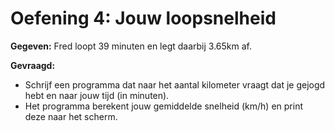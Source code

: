 # Oefening 4: Jouw loopsnelheid

**Gegeven:** 
Fred loopt 39 minuten en legt daarbij 3.65km af. 

**Gevraagd:**
* Schrijf een programma dat naar het aantal kilometer vraagt dat je gejogd hebt en naar jouw tijd (in minuten). 
* Het programma berekent jouw gemiddelde snelheid (km/h) en print deze naar het scherm.
